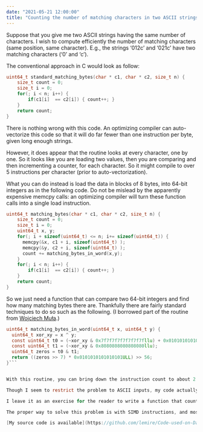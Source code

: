 ```yaml
---
date: "2021-05-21 12:00:00"
title: "Counting the number of matching characters in two ASCII strings"
---
```




Suppose that you give me two ASCII strings having the same number of characters. I wish to compute efficiently the number of matching characters (same position, same character). E.g., the strings &lsquo;012c&rsquo; and &lsquo;021c&rsquo; have two matching characters (&lsquo;0&rsquo; and &lsquo;c&rsquo;).

The conventional approach in C would look as follow:
```C
uint64_t standard_matching_bytes(char * c1, char * c2, size_t n) {
    size_t count = 0;
    size_t i = 0;
    for(; i < n; i++) {
        if(c1[i]  == c2[i]) { count++; }
    }
    return count;
}
```


There is nothing wrong with this code. An optimizing compiler can auto-vectorize this code so that it will do far fewer than one instruction per byte, given long enough strings.

However, it does appear that the routine looks at every character, one by one. So it looks like you are loading two values, then you are comparing and then incrementing a counter, for each character. So it might compile to over 5 instructions per character (prior to auto-vectorization).

What you can do instead is load the data in blocks of 8 bytes, into 64-bit integers as in the following code. Do not be mislead by the apparently expensive memcpy calls: an optimizing compiler will turn these function calls into a single load instruction.
```C
uint64_t matching_bytes(char * c1, char * c2, size_t n) {
    size_t count = 0;
    size_t i = 0;
    uint64_t x, y;
    for(; i + sizeof(uint64_t) <= n; i+= sizeof(uint64_t)) {
      memcpy(&x, c1 + i, sizeof(uint64_t) );
      memcpy(&y, c2 + i, sizeof(uint64_t) );
      count += matching_bytes_in_word(x,y);
    }
    for(; i < n; i++) {
        if(c1[i]  == c2[i]) { count++; }
    }
    return count;
}
```


So we just need a function that can compare two 64-bit integers and find how many matching bytes there are. Thankfully there are fairly standard techniques to do so such as the following. (I borrowed part of the routine from [Wojciech Muła](http://0x80.pl/articles/simd-strfind.html).)
```C
uint64_t matching_bytes_in_word(uint64_t x, uint64_t y) {
  uint64_t xor_xy = x ^ y;
  const uint64_t t0 = (~xor_xy & 0x7f7f7f7f7f7f7f7fllu) + 0x0101010101010101llu;
  const uint64_t t1 = (~xor_xy & 0x8080808080808080llu);
  uint64_t zeros = t0 & t1;
  return ((zeros >> 7) * 0x0101010101010101ULL) >> 56;
}```


With this routine, you can bring down the instruction count to about 2 per character, including all the overhead and the data loading. It is strictly better than what you could with character-by-character processing by a factor of two (for long strings).

Though I seem to restrict the problem to ASCII inputs, my code actually counts the number of matching bytes. If you know that the input is ASCII, you can further optimize the routine.

I leave it as an exercise for the reader to write a function that counts the number of matching characters within a range, or to determine whether all characters in a given range match.

The proper way to solve this problem is with SIMD instructions, and most optimizing compilers should do that for you starting from a simple loop. However, if it is not possible and you have relatively long strings, then the approach I described could be beneficial.

[My source code is available](https://github.com/lemire/Code-used-on-Daniel-Lemire-s-blog/tree/master/2021/05/21).

